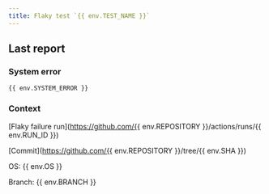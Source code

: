 ```yaml
---
title: Flaky test `{{ env.TEST_NAME }}`
---
```


## Last report

### System error

```text
{{ env.SYSTEM_ERROR }}
```

### Context

[Flaky failure run](https://github.com/{{ env.REPOSITORY }}/actions/runs/{{ env.RUN_ID }})

[Commit](https://github.com/{{ env.REPOSITORY }}/tree/{{ env.SHA }})

OS: {{ env.OS }}

Branch: {{ env.BRANCH }}
